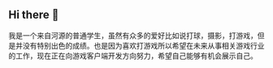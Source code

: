 ## Hi there 👋
我是一个来自河源的普通学生，虽然有众多的爱好比如说打球，摄影，打游戏，但是并没有特别出色的成绩。也是因为喜欢打游戏所以希望在未来从事相关游戏行业的工作，现在正在向游戏客户端开发方向努力，希望自己能够有机会展示自己。
<!--
**zhiyou-gift/zhiyou-gift** is a ✨ _special_ ✨ repository because its `README.md` (this file) appears on your GitHub profile.

Here are some ideas to get you started:

- 🔭 I’m currently working on ...
- 🌱 I’m currently learning ...
- 👯 I’m looking to collaborate on ...
- 🤔 I’m looking for help with ...
- 💬 Ask me about ...
- 📫 How to reach me: ...
- 😄 Pronouns: ...
- ⚡ Fun fact: ...
-->
